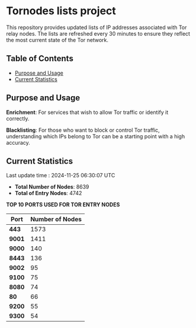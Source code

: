 # Tornodes lists project

This repository provides updated lists of IP addresses associated with Tor relay nodes. The lists are refreshed every 30 minutes to ensure they reflect the most current state of the Tor network.

## Table of Contents

- [Purpose and Usage](#purpose-and-usage)
- [Current Statistics](#current-statistics)


## Purpose and Usage

**Enrichment**: For services that wish to allow Tor traffic or identify it correctly.

**Blacklisting**: For those who want to block or control Tor traffic, understanding which IPs belong to Tor can be a starting point with a high accuracy.

## Current Statistics

Last update time : 2024-11-25 06:30:07 UTC

- **Total Number of Nodes**: 8639
- **Total of Entry Nodes**: 4742

**TOP 10 PORTS USED FOR TOR ENTRY NODES**

| **Port** | **Number of Nodes** |
|------|-----------------|
| **443**   | 1573  |
| **9001**   | 1411  |
| **9000**   | 140  |
| **8443**   | 136  |
| **9002**   | 95  |
| **9100**   | 75  |
| **8080**   | 74  |
| **80**   | 66  |
| **9200**   | 55  |
| **9300**   | 54  |

